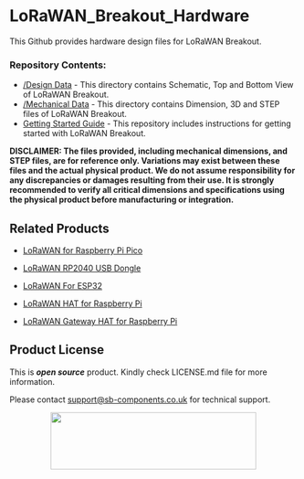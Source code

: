 # LoRaWAN_Breakout_Hardware

This Github provides hardware design files for LoRaWAN Breakout.

### Repository Contents:
  - [/Design Data](https://github.com/sbcshop/LoRaWAN_Breakout_Hardware/tree/main/Design%20Data) - This directory contains Schematic, Top and Bottom View of LoRaWAN Breakout.
  - [/Mechanical Data](https://github.com/sbcshop/LoRaWAN_Breakout_Hardware/tree/main/Mechanical%20Data) - This directory contains Dimension, 3D and STEP files of LoRaWAN Breakout.
  - [Getting Started Guide](https://github.com/sbcshop/LoRaWAN_Breakout_Software) - This repository includes instructions for getting started with LoRaWAN Breakout.

**DISCLAIMER: The files provided, including mechanical dimensions, and STEP files, are for reference only. Variations may exist between these files and the actual physical product. We do not assume responsibility for any discrepancies or damages resulting from their use. It is strongly recommended to verify all critical dimensions and specifications using the physical product before manufacturing or integration.**

## Related Products  

  * [LoRaWAN for Raspberry Pi Pico](https://shop.sb-components.co.uk/products/lorawan-for-raspberry-pi-pico)
  
  * [LoRaWAN RP2040 USB Dongle](https://shop.sb-components.co.uk/products/lorawan-rp2040-usb-dongle)

  * [LoRaWAN For ESP32](https://shop.sb-components.co.uk/products/lorawan-for-esp32)

  * [LoRaWAN HAT for Raspberry Pi](https://shop.sb-components.co.uk/products/lorawan-hat-for-raspberry-pi)
  
  * [LoRaWAN Gateway HAT for Raspberry Pi](https://shop.sb-components.co.uk/products/lorawan-gateway-hat)
   

## Product License

This is ***open source*** product. Kindly check LICENSE.md file for more information.

Please contact support@sb-components.co.uk for technical support.
<p align="center">
  <img width="360" height="100" src="https://cdn.shopify.com/s/files/1/1217/2104/files/Logo_sb_component_3.png?v=1666086771&width=300">
</p>

